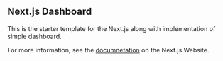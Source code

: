 ## Next.js Dashboard
This is the starter template for the Next.js along with implementation of simple dashboard.

For more information, see the [documnetation](https://nextjs.org/learn) on the Next.js Website.
